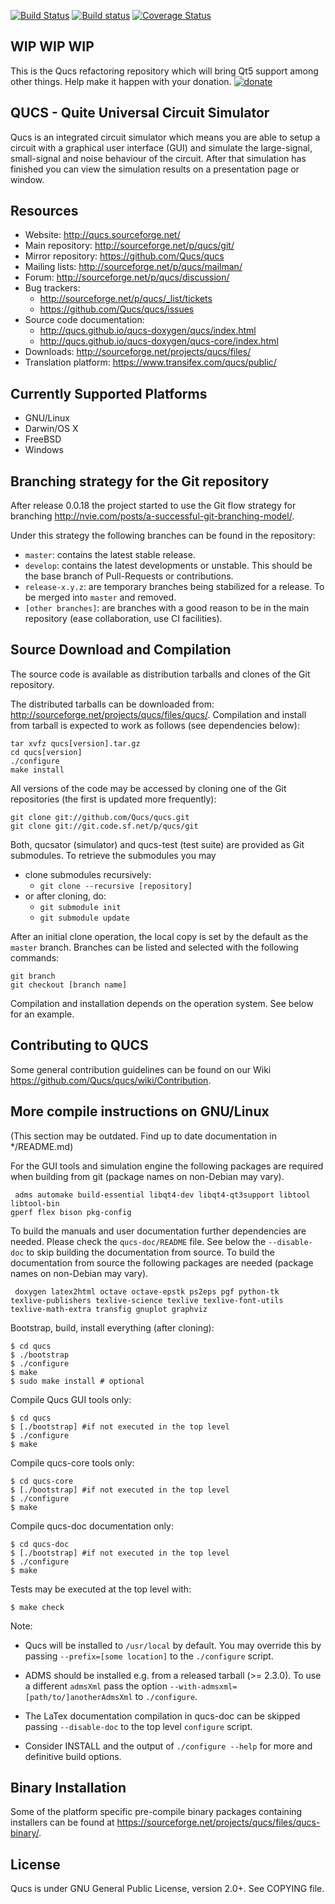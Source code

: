 [![Build Status](https://travis-ci.org/Qucs/qucs.svg?branch=master)](https://travis-ci.org/Qucs/qucs)
[![Build status](https://ci.appveyor.com/api/projects/status/6wm4mmnk59h7soh1/branch/master?svg=true)](https://ci.appveyor.com/project/qucs/qucs/branch/master)
[![Coverage Status](https://img.shields.io/coveralls/Qucs/qucs.svg)](https://coveralls.io/r/Qucs/qucs?branch=master)

## WIP WIP WIP

This is the Qucs refactoring repository which will bring Qt5 support among
other things. Help make it happen with your donation.
[![donate](https://liberapay.com/assets/widgets/donate.svg "donate through lp")](https://liberapay.com/Gnucap_and_Qucs/donate)

## QUCS - Quite Universal Circuit Simulator



Qucs is an integrated circuit simulator which means you are able to setup a circuit with a graphical user interface (GUI) and simulate the large-signal, small-signal and noise behaviour of the circuit. After that simulation has finished you can view the simulation results on a presentation page or window.

## Resources
  - Website: <http://qucs.sourceforge.net/>
  - Main repository: <http://sourceforge.net/p/qucs/git/>
  - Mirror repository: <https://github.com/Qucs/qucs>
  - Mailing lists: <http://sourceforge.net/p/qucs/mailman/>
  - Forum: <http://sourceforge.net/p/qucs/discussion/>
  - Bug trackers:
    - <http://sourceforge.net/p/qucs/_list/tickets>
    - <https://github.com/Qucs/qucs/issues>
  - Source code documentation:
    - <http://qucs.github.io/qucs-doxygen/qucs/index.html>
    - <http://qucs.github.io/qucs-doxygen/qucs-core/index.html>
  - Downloads: <http://sourceforge.net/projects/qucs/files/>
  - Translation platform: <https://www.transifex.com/qucs/public/>

## Currently Supported Platforms
  - GNU/Linux
  - Darwin/OS X
  - FreeBSD
  - Windows

## Branching strategy for the Git repository

After release 0.0.18 the project started to use the Git flow strategy for branching <http://nvie.com/posts/a-successful-git-branching-model/>.

Under this strategy the following branches can be found in the repository:

  - `master`: contains the latest stable release.
  - `develop`: contains the latest developments or unstable. This should be the base branch of Pull-Requests or contributions.
  - `release-x.y.z`: are temporary branches being stabilized for a release. To be merged into `master` and removed.
  - `[other branches]`: are branches with a good reason to be in the main repository (ease collaboration, use CI facilities).

## Source Download and Compilation

The source code is available as distribution tarballs and clones of the Git repository.

The distributed tarballs can be downloaded from: <http://sourceforge.net/projects/qucs/files/qucs/>.
Compilation and install from tarball is expected to work as follows (see dependencies below):

    tar xvfz qucs[version].tar.gz
    cd qucs[version]
    ./configure
    make install

All versions of the code may be accessed by cloning one of the Git repositories (the first is updated more frequently):

    git clone git://github.com/Qucs/qucs.git
    git clone git://git.code.sf.net/p/qucs/git

Both, qucsator (simulator) and qucs-test (test suite) are provided as Git
submodules. To retrieve the submodules you may

   * clone submodules recursively:
     * `git clone --recursive [repository]`
   * or after cloning, do:
     * `git submodule init`
     * `git submodule update`

After an initial clone operation, the local copy is set by the default as the `master` branch.
Branches can be listed and selected with the following commands:

    git branch
    git checkout [branch name]

Compilation and installation depends on the operation system. See below for an example.

## Contributing to QUCS

Some general contribution guidelines can be found on our Wiki <https://github.com/Qucs/qucs/wiki/Contribution>.

## More compile instructions on GNU/Linux

(This section may be outdated. Find up to date documentation in */README.md)

For the GUI tools and simulation engine the following packages are required
when building from git (package names on non-Debian may vary).

	 adms automake build-essential libqt4-dev libqt4-qt3support libtool libtool-bin
    gperf flex bison pkg-config

To build the manuals and user documentation further dependencies are needed.
Please check the `qucs-doc/README` file.  See below the `--disable-doc` to skip
building the documentation from source.  To build the documentation from source
the following packages are needed (package names on non-Debian may vary).

	 doxygen latex2html octave octave-epstk ps2eps pgf python-tk
    texlive-publishers texlive-science texlive texlive-font-utils
    texlive-math-extra transfig gnuplot graphviz

Bootstrap, build, install everything (after cloning):

    $ cd qucs
    $ ./bootstrap
    $ ./configure
    $ make
    $ sudo make install # optional

Compile Qucs GUI tools only:

    $ cd qucs
    $ [./bootstrap] #if not executed in the top level
    $ ./configure
    $ make

Compile qucs-core tools only:

    $ cd qucs-core
    $ [./bootstrap] #if not executed in the top level
    $ ./configure
    $ make

Compile qucs-doc documentation only:

    $ cd qucs-doc
    $ [./bootstrap] #if not executed in the top level
    $ ./configure
    $ make

Tests may be executed at the top level with:

    $ make check

Note:

 * Qucs will be installed to `/usr/local` by default. You may override this
   by passing `--prefix=[some location]` to the `./configure` script.

 * ADMS should be installed e.g. from a released tarball (>= 2.3.0).
   To use a different `admsXml` pass the option `--with-admsxml=[path/to/]anotherAdmsXml`
   to `./configure`.

 * The LaTex documentation compilation in qucs-doc can be skipped passing
   `--disable-doc` to the top level `configure` script.

 * Consider INSTALL and the output of `./configure --help` for more and
   definitive build options.


## Binary Installation

Some of the platform specific pre-compile binary packages containing installers can be found at <https://sourceforge.net/projects/qucs/files/qucs-binary/>.

## License

Qucs is under GNU General Public License, version 2.0+. See COPYING file.
